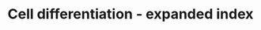 ---
annotations:
- type: Pathway Ontology
  value: signaling pathway pertinent to development
authors:
- Khanspers
- MaintBot
- MartijnVanIersel
- Jmelius
- Mkutmon
- Marvin M2
- Eweitz
description: Proteins and miRNAs associated with major cell type differentiation pathways.  Proteins
  on this pathway have targeted assays available via the [https://assays.cancer.gov/available_assays?wp_id=WP2023
  CPTAC Assay Portal]
last-edited: 2021-05-22
organisms:
- Homo sapiens
redirect_from:
- /index.php/Pathway:WP2023
- /instance/WP2023
schema-jsonld:
- '@context': https://schema.org/
  '@id': https://wikipathways.github.io/pathways/WP2023.html
  '@type': Dataset
  creator:
    '@type': Organization
    name: WikiPathways
  description: Proteins and miRNAs associated with major cell type differentiation
    pathways.  Proteins on this pathway have targeted assays available via the [https://assays.cancer.gov/available_assays?wp_id=WP2023
    CPTAC Assay Portal]
  keywords:
  - ID2
  - MEF2B
  - EZH2
  - HDAC5
  - MIR181B2
  - MIR221
  - MIR192
  - RUNX2
  - TLX1
  - MIR106A
  - MIR26A2
  - MIR16-1
  - LEFTY2
  - MIR109
  - MIR181A2
  - MIR128-1
  - MIR124-1
  - MIR155
  - MIR451A
  - MIR486-1
  - SRF
  - MIR222
  - MEF2C
  - KLF4
  - MIR181B1
  - MIR24-2
  - MIR133B
  - MIR181A1
  - MIR206
  - TGF-beta
  - MIR302E
  - MIR181C
  - MIR486-2
  - MIR16-2
  - TLX2
  - TLX3
  - MIR146A
  - MEF2A
  - OCT4
  - ELK2
  - MIR122
  - SOX2
  - MIR150
  - MIR133A2
  - MIR133A1
  - MIR20A
  - MIR17
  - MIR181D
  - MIR302B
  - LEFTY1
  - MIR24-1
  - MIR302D
  - MIR1-1
  - MIR9-1
  - PAX7
  - MEF2D
  - MIR302C
  - MYOD1
  - MIR223
  - MIR296
  - MIR9-3
  - MIR9-2
  - MIR203
  - MIR26A1
  - STAT3
  - '?'
  - MIR199A2
  - MIR302A
  - MIR199A1
  - MIR143
  - MIR145
  - MIR214
  - MIR2861
  - MIR146B
  license: CC0
  name: Cell differentiation - expanded index
seo: CreativeWork
title: Cell differentiation - expanded index
wpid: WP2023
---
